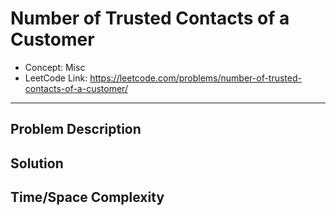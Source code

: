 # Number of Trusted Contacts of a Customer

- Concept: Misc
- LeetCode Link: https://leetcode.com/problems/number-of-trusted-contacts-of-a-customer/

---

## Problem Description

## Solution

## Time/Space Complexity

